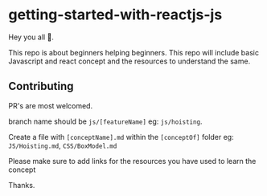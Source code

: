 # getting-started-with-reactjs-js


   Hey you all 👋.

This repo is about beginners helping beginners. This repo will include basic Javascript and react concept and the resources to understand the same.

## Contributing
PR's are most welcomed.

branch name should be ```js/[featureName]``` eg: ```js/hoisting```.

Create a file with ```[conceptName].md``` within the ```[conceptOf]``` folder eg: ```JS/Hoisting.md```, ```CSS/BoxModel.md```

Please make sure to add links for the resources you have used to learn the concept

Thanks.
